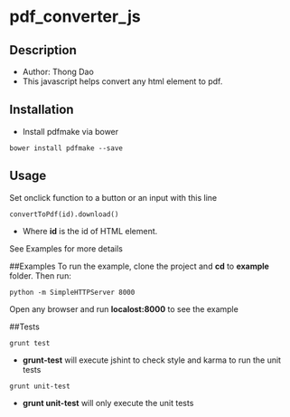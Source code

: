 # pdf_converter_js

## Description
* Author: Thong Dao
* This javascript helps convert any html element to pdf.

## Installation
* Install pdfmake via bower

```
bower install pdfmake --save
```

## Usage
Set onclick function to a button or an input with this line
```
convertToPdf(id).download()
```
* Where **id** is the id of HTML element.

See Examples for more details

##Examples
To run the example, clone the project and **cd** to **example** folder. Then run:

```
python -m SimpleHTTPServer 8000
```

Open any browser and run **localost:8000** to see the example

##Tests

```
grunt test
```
* **grunt-test** will execute jshint to check style and karma to run the unit tests

```
grunt unit-test
```

* **grunt unit-test** will only execute the unit tests


